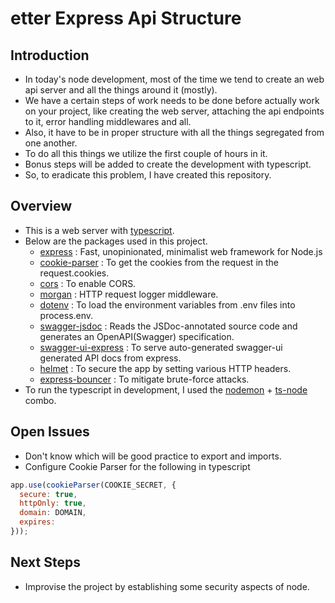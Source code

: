 # etter Express Api Structure

## Introduction

- In today's node development, most of the time we tend to create an web api server and all the things around it (mostly).
- We have a certain steps of work needs to be done before actually work on your project, like creating the web server, attaching the api endpoints to it, error handling middlewares and all.
- Also, it have to be in proper structure with all the things segregated from one another.
- To do all this things we utilize the first couple of hours in it.
- Bonus steps will be added to create the development with typescript.
- So, to eradicate this problem, I have created this repository.

## Overview

- This is a web server with [typescript](https://www.typescriptlang.org/).
- Below are the packages used in this project.
  - [express](https://expressjs.com/) : Fast, unopinionated, minimalist web framework for Node.js
  - [cookie-parser](https://www.npmjs.com/package/cookie-parser) : To get the cookies from the request in the request.cookies.
  - [cors](https://www.npmjs.com/package/cors) : To enable CORS.
  - [morgan](https://www.npmjs.com/package/morgan) : HTTP request logger middleware.
  - [dotenv](https://www.npmjs.com/package/dotenv) : To load the environment variables from .env files into process.env.
  - [swagger-jsdoc](https://www.npmjs.com/package/morgan) : Reads the JSDoc-annotated source code and generates an OpenAPI(Swagger) specification.
  - [swagger-ui-express](https://www.npmjs.com/package/swagger-ui-express) : To serve auto-generated swagger-ui generated API docs from express.
  - [helmet](https://www.npmjs.com/package/helmet) : To secure the app by setting various HTTP headers.
  - [express-bouncer](https://www.npmjs.com/package/express-bouncer) : To mitigate brute-force attacks.
- To run the typescript in development, I used the [nodemon](https://www.npmjs.com/package/nodemon) + [ts-node](https://www.npmjs.com/package/ts-node) combo.

## Open Issues

- Don't know which will be good practice to export and imports.
- Configure Cookie Parser for the following in typescript

```js
app.use(cookieParser(COOKIE_SECRET, {
  secure: true,
  httpOnly: true,
  domain: DOMAIN,
  expires:
}));
```

## Next Steps

- Improvise the project by establishing some security aspects of node.
